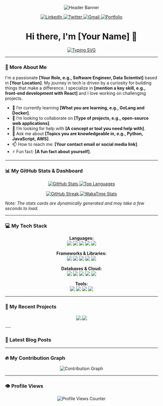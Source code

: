 <p align="center">
  <img src="https://raw.githubusercontent.com/MartinHeinz/MartinHeinz/master/images/banner.png" alt="Header Banner">
</p>

<p align="center">
  <a href="https://www.linkedin.com/in/YOUR_LINKEDIN_USERNAME">
    <img src="https://img.shields.io/badge/LinkedIn-0077B5?style=for-the-badge&logo=linkedin&logoColor=white" alt="LinkedIn">
  </a>
  <a href="https://twitter.com/YOUR_TWITTER_HANDLE">
    <img src="https://img.shields.io/badge/Twitter-1DA1F2?style=for-the-badge&logo=twitter&logoColor=white" alt="Twitter">
  </a>
  <a href="mailto:your.email@example.com">
    <img src="https://img.shields.io/badge/Gmail-D14836?style=for-the-badge&logo=gmail&logoColor=white" alt="Gmail">
  </a>
  <a href="https://your-portfolio-website.com">
    <img src="https://img.shields.io/badge/Portfolio-255E63?style=for-the-badge&logo=About.me&logoColor=white" alt="Portfolio">
  </a>
</p>

<h1 align="center">Hi there, I'm [Your Name] 👋</h1>
<p align="center">
  <a href="https://git.io/typing-svg">
    <img src="https://readme-typing-svg.herokuapp.com?font=Fira+Code&size=25&pause=1000&color=3366FF&center=true&vCenter=true&width=435&lines=Full-Stack+Developer;Always+Learning+New+Things;Tech+Enthusiast;Problem+Solver" alt="Typing SVG">
  </a>
</p>

---

### 🧐 More About Me

<p>
  I'm a passionate <strong>[Your Role, e.g., Software Engineer, Data Scientist]</strong> based in <strong>[Your Location]</strong>. My journey in tech is driven by a curiosity for building things that make a difference. I specialize in <strong>[mention a key skill, e.g., front-end development with React]</strong> and I love working on challenging projects.
</p>

<ul>
  <li>🌱 I’m currently learning <strong>[What you are learning, e.g., GoLang and Docker]</strong>.</li>
  <li>👯 I’m looking to collaborate on <strong>[Type of projects, e.g., open-source web applications]</strong>.</li>
  <li>🤔 I’m looking for help with <strong>[A concept or tool you need help with]</strong>.</li>
  <li>💬 Ask me about <strong>[Topics you are knowledgeable in, e.g., Python, JavaScript, AWS]</strong>.</li>
  <li>📫 How to reach me: <strong>[Your contact email or social media link]</strong>.</li>
  <li>⚡ Fun fact: <strong>[A fun fact about yourself]</strong>.</li>
</ul>

---

### 📊 My GitHub Stats & Dashboard

<p align="center">
  <a href="https://github.com/anuraghazra/github-readme-stats">
    <img align="center" src="https://github-readme-stats.vercel.app/api?username=YOUR_GITHUB_USERNAME&show_icons=true&locale=en&theme=tokyonight&hide_border=true&count_private=true&include_all_commits=true" alt="GitHub Stats" />
  </a>
  <a href="https://github.com/anuraghazra/github-readme-stats">
    <img align="center" src="https://github-readme-stats.vercel.app/api/top-langs?username=YOUR_GITHUB_USERNAME&layout=compact&langs_count=8&theme=tokyonight&hide_border=true" alt="Top Languages" />
  </a>
</p>
<p align="center">
  <a href="https://github.com/denvercoder1/github-readme-streak-stats">
    <img align="center" src="https://github-readme-streak-stats.herokuapp.com/?user=YOUR_GITHUB_USERNAME&theme=tokyonight&hide_border=true" alt="GitHub Streak" />
  </a>
  <a href="https://github.com/anuraghazra/github-readme-stats">
    <img align="center" src="https://github-readme-stats.vercel.app/api/wakatime?username=YOUR_WAKATIME_USERNAME&theme=tokyonight&hide_border=true" alt="WakaTime Stats" />
  </a>
</p>

*Note: The stats cards are dynamically generated and may take a few seconds to load.*

---

### 💻 My Tech Stack

<p align="center">
  <strong>Languages:</strong><br>
  <a href="#"><img src="https://img.shields.io/badge/JavaScript-F7DF1E?style=for-the-badge&logo=javascript&logoColor=black"></a>
  <a href="#"><img src="https://img.shields.io/badge/TypeScript-3178C6?style=for-the-badge&logo=typescript&logoColor=white"></a>
  <a href="#"><img src="https://img.shields.io/badge/Python-3776AB?style=for-the-badge&logo=python&logoColor=white"></a>
  <a href="#"><img src="https://img.shields.io/badge/HTML5-E34F26?style=for-the-badge&logo=html5&logoColor=white"></a>
  <a href="#"><img src="https://img.shields.io/badge/CSS3-1572B6?style=for-the-badge&logo=css3&logoColor=white"></a>
</p>

<p align="center">
  <strong>Frameworks & Libraries:</strong><br>
  <a href="#"><img src="https://img.shields.io/badge/React-61DAFB?style=for-the-badge&logo=react&logoColor=black"></a>
  <a href="#"><img src="https://img.shields.io/badge/Node.js-339933?style=for-the-badge&logo=node.js&logoColor=white"></a>
  <a href="#"><img src="https://img.shields.io/badge/Express-000000?style=for-the-badge&logo=express&logoColor=white"></a>
  <a href="#"><img src="https://img.shields.io/badge/Django-092E20?style=for-the-badge&logo=django&logoColor=white"></a>
  <a href="#"><img src="https://img.shields.io/badge/Tailwind_CSS-38B2AC?style=for-the-badge&logo=tailwind-css&logoColor=white"></a>
</p>

<p align="center">
  <strong>Databases & Cloud:</strong><br>
  <a href="#"><img src="https://img.shields.io/badge/MongoDB-47A248?style=for-the-badge&logo=mongodb&logoColor=white"></a>
  <a href="#"><img src="https://img.shields.io/badge/PostgreSQL-336791?style=for-the-badge&logo=postgresql&logoColor=white"></a>
  <a href="#"><img src="https://img.shields.io/badge/Amazon_AWS-232F3E?style=for-the-badge&logo=amazon-aws&logoColor=white"></a>
  <a href="#"><img src="https://img.shields.io/badge/Docker-2496ED?style=for-the-badge&logo=docker&logoColor=white"></a>
  <a href="#"><img src="https://img.shields.io/badge/Firebase-FFCA28?style=for-the-badge&logo=firebase&logoColor=black"></a>
</p>

<p align="center">
  <strong>Tools:</strong><br>
  <a href="#"><img src="https://img.shields.io/badge/Git-F05032?style=for-the-badge&logo=git&logoColor=white"></a>
  <a href="#"><img src="https://img.shields.io/badge/GitHub-181717?style=for-the-badge&logo=github&logoColor=white"></a>
  <a href="#"><img src="https://img.shields.io/badge/VS_Code-007ACC?style=for-the-badge&logo=visual-studio-code&logoColor=white"></a>
  <a href="#"><img src="https://img.shields.io/badge/Figma-F24E1E?style=for-the-badge&logo=figma&logoColor=white"></a>
</p>

---

### 🚀 My Recent Projects

<p align="center">
  <a href="https://github.com/anuraghazra/github-readme-stats">
    <img align="center" src="https://github-readme-stats.vercel.app/api/pin/?username=YOUR_GITHUB_USERNAME&repo=YOUR_REPO_NAME_1&theme=tokyonight" />
  </a>
  <a href="https://github.com/anuraghazra/github-readme-stats">
    <img align="center" src="https://github-readme-stats.vercel.app/api/pin/?username=YOUR_GITHUB_USERNAME&repo=YOUR_REPO_NAME_2&theme=tokyonight" />
  </a>
</p>
---

### 📝 Latest Blog Posts

---

### 🔥 My Contribution Graph

<p align="center">
  <img src="https://github-readme-activity-graph.vercel.app/graph?username=YOUR_GITHUB_USERNAME&theme=tokyo-night&hide_border=true&hide_title=false&area=true&bg_color=0D1117&color=79ff97&line=79ff97&point=FFFFFF" alt="Contribution Graph">
</p>

---

### 👁️ Profile Views

<p align="center">
  <img src="https://komarev.com/ghpvc/?username=YOUR_GITHUB_USERNAME&label=Profile%20Views&color=0e75b6&style=flat" alt="Profile Views Counter">
</p>

